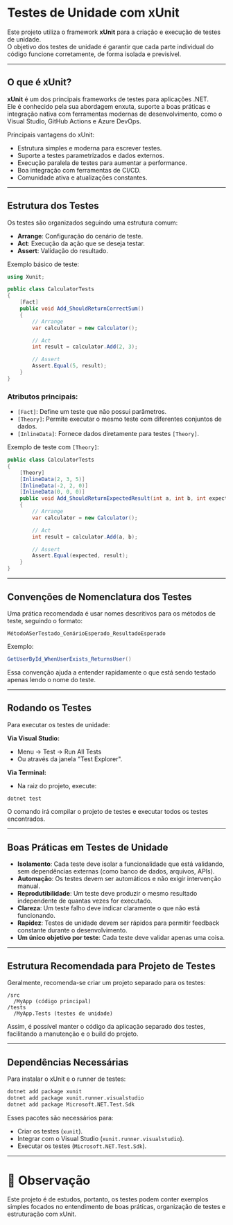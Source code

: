 
# Testes de Unidade com xUnit

Este projeto utiliza o framework **xUnit** para a criação e execução de testes de unidade.  
O objetivo dos testes de unidade é garantir que cada parte individual do código funcione corretamente, de forma isolada e previsível.

---

## O que é xUnit?

**xUnit** é um dos principais frameworks de testes para aplicações .NET.  
Ele é conhecido pela sua abordagem enxuta, suporte a boas práticas e integração nativa com ferramentas modernas de desenvolvimento, como o Visual Studio, GitHub Actions e Azure DevOps.

Principais vantagens do xUnit:
- Estrutura simples e moderna para escrever testes.
- Suporte a testes parametrizados e dados externos.
- Execução paralela de testes para aumentar a performance.
- Boa integração com ferramentas de CI/CD.
- Comunidade ativa e atualizações constantes.

---

## Estrutura dos Testes

Os testes são organizados seguindo uma estrutura comum:
- **Arrange**: Configuração do cenário de teste.
- **Act**: Execução da ação que se deseja testar.
- **Assert**: Validação do resultado.

Exemplo básico de teste:

```csharp
using Xunit;

public class CalculatorTests
{
    [Fact]
    public void Add_ShouldReturnCorrectSum()
    {
        // Arrange
        var calculator = new Calculator();

        // Act
        int result = calculator.Add(2, 3);

        // Assert
        Assert.Equal(5, result);
    }
}
```

### Atributos principais:
- `[Fact]`: Define um teste que não possui parâmetros.
- `[Theory]`: Permite executar o mesmo teste com diferentes conjuntos de dados.
- `[InlineData]`: Fornece dados diretamente para testes `[Theory]`.

Exemplo de teste com `[Theory]`:

```csharp
public class CalculatorTests
{
    [Theory]
    [InlineData(2, 3, 5)]
    [InlineData(-2, 2, 0)]
    [InlineData(0, 0, 0)]
    public void Add_ShouldReturnExpectedResult(int a, int b, int expected)
    {
        // Arrange
        var calculator = new Calculator();

        // Act
        int result = calculator.Add(a, b);

        // Assert
        Assert.Equal(expected, result);
    }
}
```

---

## Convenções de Nomenclatura dos Testes

Uma prática recomendada é usar nomes descritivos para os métodos de teste, seguindo o formato:

```
MétodoASerTestado_CenárioEsperado_ResultadoEsperado
```

Exemplo:

```csharp
GetUserById_WhenUserExists_ReturnsUser()
```

Essa convenção ajuda a entender rapidamente o que está sendo testado apenas lendo o nome do teste.

---

## Rodando os Testes

Para executar os testes de unidade:

**Via Visual Studio:**
- Menu → Test → Run All Tests
- Ou através da janela "Test Explorer".

**Via Terminal:**
- Na raiz do projeto, execute:

```bash
dotnet test
```

O comando irá compilar o projeto de testes e executar todos os testes encontrados.

---

## Boas Práticas em Testes de Unidade

- **Isolamento**: Cada teste deve isolar a funcionalidade que está validando, sem dependências externas (como banco de dados, arquivos, APIs).
- **Automação**: Os testes devem ser automáticos e não exigir intervenção manual.
- **Reprodutibilidade**: Um teste deve produzir o mesmo resultado independente de quantas vezes for executado.
- **Clareza**: Um teste falho deve indicar claramente o que não está funcionando.
- **Rapidez**: Testes de unidade devem ser rápidos para permitir feedback constante durante o desenvolvimento.
- **Um único objetivo por teste**: Cada teste deve validar apenas uma coisa.

---

## Estrutura Recomendada para Projeto de Testes

Geralmente, recomenda-se criar um projeto separado para os testes:

```
/src
  /MyApp (código principal)
/tests
  /MyApp.Tests (testes de unidade)
```

Assim, é possível manter o código da aplicação separado dos testes, facilitando a manutenção e o build do projeto.

---

## Dependências Necessárias

Para instalar o xUnit e o runner de testes:

```bash
dotnet add package xunit
dotnet add package xunit.runner.visualstudio
dotnet add package Microsoft.NET.Test.Sdk
```

Esses pacotes são necessários para:
- Criar os testes (`xunit`).
- Integrar com o Visual Studio (`xunit.runner.visualstudio`).
- Executar os testes (`Microsoft.NET.Test.Sdk`).

---

# 📌 Observação

Este projeto é de estudos, portanto, os testes podem conter exemplos simples focados no entendimento de boas práticas, organização de testes e estruturação com xUnit.
